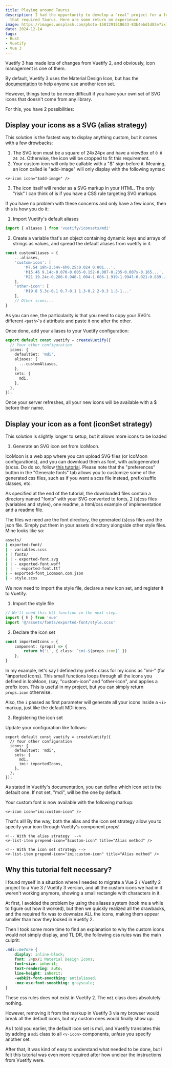 ```yaml
---
title: Playing around Taurus
description: I had the opportunity to develop a "real" project for a friend,
  that required Taurus. Here are some return on experience
image: https://images.unsplash.com/photo-1581291518633-83b4ebd1d83e?ixlib=rb-4.0.3
date: 2024-12-14
tags:
- Rust
- Vuetify
- Vue 3
---
```


Vuetify 3 has made lots of changes from Vuetify 2, and obviously, icon management is one of them.

By default, Vuetify 3 uses the Material Design Icon, but has the [documentation](https://vuetifyjs.com/en/features/icon-fonts/#installing-icon-fonts) to help anyone use another icon set.

However, things tend to be more difficult if you have your own set of SVG icons that doesn't come from any library.

For this, you have 2 possibilities:

## Display your icons as a SVG (alias strategy)

This solution is the fastest way to display anything custom, but it comes with a few drowbacks:

1. The SVG icon must be a square of 24x24px and have a viewBox of `0 0 24 24`. Otherwise, the icon will be cropped to fit this requirement.
2. Your custom icon will only be callable with a "$" sign before it. Meaning, an icon called ie "add-image" will only display with the following syntax:

```vue [app.vue]
<v-icon icon="$add-image" />
```

3. The icon itself will render as a SVG markup in your HTML. The only "risk" I can think of is if you have a CSS rule targeting SVG markups.

If you have no problem with these concerns and only have a few icons, then this is how you do it:

1. Import Vuetify's default aliases

```ts [src/plugins/vuetify.ts]
import { aliases } from 'vuetify/iconsets/mdi'
```

2. Create a variable that's an object containing dynamic keys and arrays of strings as values, and spread the default aliases from vuetify in it.

```ts [src/plugins/vuetify.ts]
const customAliases = {
    ...aliases,
    'custom-icon': [
        'M7.54 19h-2.54v-6h0.25c0.024 0.001...',
        'M15.46 9.14c-0.070-0.005-0.152-0.007-0.235-0.007s-0.165...',
        'M21 19.24c-0.286-0.948-1.004-1.686-1.919-1.994l-0.021-0.839...',
    ],
    'other-icon': [
        'M19.8 5.3c-0.1 0.7-0.1 1.3-0.2 2-0.3 1.5-1...'
    ],
    // Other icons...
}
```

As you can see, the particularity is that you need to copy your SVG's different `<path>`'s `d` attribute and paste it one after the other.

Once done, add your aliases to your Vuetify configuration:

```ts [src/plugins/vuetify.ts]
export default const vuetify = createVuetify({
  // Your other configuration
  icons: {
    defaultSet: 'mdi',
    aliases: {
      ...customAliases,
    },
    sets: {
      mdi,
    },
  },
});
```

Once your server refreshes, all your new icons will be available with a $ before their name.

## Display your icon as a font (iconSet strategy)

This solution is slightly longer to setup, but it allows more icons to be loaded

1. Generate an SVG icon set from IcoMoon.

IcoMoon is a web app where you can upload SVG files (or IcoMoon configurations), and you can download them as font, with autogenerated (s)css. Do do so, follow [this tutorial](https://redcrackle.com/blog/using-icomoon-convert-svg-icons-icon-fonts/). Please note that the "preferences" button in the "Generate fonts" tab allows you to customize some of the generated css files, such as if you want a scss file instead, prefix/suffix classes, etc.

As specified at the end of the tutorial, the downloaded files contain a directory named "fonts" with your SVG converted to fonts, 2 (s)css files (variables and styles), one readme, a html/css example of implementation and a readme file.

The files we need are the font directory, the generated (s)css files and the json file. Simply put them in your assets directory alongside other style files. Mine looks like so:

```bash [bash]
assets/
| exported-font/
| - variables.scss
| | fonts/
| | - exported-font.svg
| | - exported-font.woff
| |  - exported-font.ttf
| - exported-font_icomoon.com.json
| - style.scss
```

We now need to import the style file, declare a new icon set, and register it to Vuetify.

1. Import the style file

```ts [src/plugins/vuetify.ts]
// We'll need this h() function in the next step.
import { h } from 'vue'
import '@/assets/fonts/exported-font/style.scss'
```

2. Declare the icon set

```ts [src/plugins/vuetify.ts]
const importedIcons = {
    component: (props) => {
        return h('i', { class: `imi-${props.icon}` })
    },
}
```

In my example, let's say I defined my prefix class for my icons as "imi-" (for "**im**ported **i**cons). This small functions loops through all the icons you defined in IcoMoon, (say, "custom-icon" and "other-icon", and applies a prefix icon. This is useful in my project, but you can simply return `props.icon` otherwise.

Also, the `i` passed as first parameter will generate all your icons inside a `<i>` markup, just like the default MDI icons.

3. Registering the icon set

Update your configuration like follows:

```text [src/plugins/vuetify.ts]
export default const vuetify = createVuetify({
  // Your other configuration
  icons: {
    defaultSet: 'mdi',
    sets: {
      mdi,
      imi: importedIcons,
    },
  },
});
```

As stated in Vuetify's documentation, you can define which icon set is the default one. If not set, "mdi", will be the one by default.

Your custom font is now available with the following markup:

```vue [src/app.vue]
<v-icon icon="imi:custom-icon" />
```

That's all! By the way, both the alias and the icon set strategy allow you to specify your icon through Vuetify's component props!

```vue [src/app.vue]
<!-- With the alias strategy  -->
<v-list-item prepend-icon="$custom-icon" title="Alias method" />

<!-- With the icon set strategy -->
<v-list-item prepend-icon="imi:custom-icon" title="Alias method" />
```

## Why this tutorial felt necessary?

I found myself in a situation where I needed to migrate a Vue 2 / Vuetify 2 project to a Vue 3 / Vuetify 3 version, and all the custom icons we had in it weren't working anymore, showing a small rectangle with characters in it.

At first, I avoided the problem by using the aliases system (took me a while to figure out how it worked), but then we quickly realized all the drawbacks, and the required fix was to downsize ALL the icons, making them appear smaller than how they looked in Vuetify 2.

Then I took some more time to find an explanation to why the custom icons would not simply display, and TL;DR, the following css rules was the main culprit:

```css [main.css]
.mdi::before {
    display: inline-block;
    font: 24px/1 Material Design Icons;
    font-size: inherit;
    text-rendering: auto;
    line-height: inherit;
    -webkit-font-smoothing: antialiased;
    -moz-osx-font-smoothing: grayscale;
}
```

These css rules does not exist in Vuetify 2. The `mdi` class does absolutely nothing.

However, removing it from the markup in Vuetify 3 via my browser would break all the default icons, but my custom ones would finally show up.

As I told you earlier, the default icon set is mdi, and Vuetify translates this by adding a `mdi` class to all `<v-icon>` components, _unless_ you specify another set.

After that, it was kind of easy to understand what needed to be done, but I felt this tutorial was even more required after how unclear the instructions from Vuetify were.
